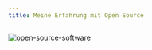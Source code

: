 ```yaml
---
title: Meine Erfahrung mit Open Source
---
```


![open-source-software](https://user-images.githubusercontent.com/72214216/94879760-74a15100-0461-11eb-8335-f17152586e2e.png)
